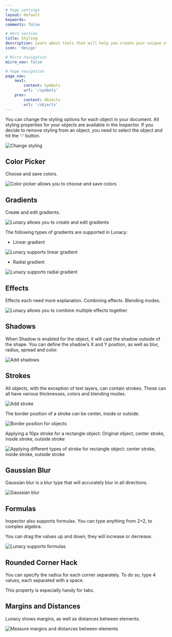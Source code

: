 ```yaml
---
# Page settings
layout: default
keywords:
comments: false

# Hero section
title: Styling
description: Learn about tools that will help you create your unique style
icon: 'design'

# Micro navigation
micro_nav: false

# Page navigation
page_nav:
    next:
        content: Symbols
        url: '/symbols'
    prev:
        content: Objects
        url: '/objects'
---
```



You can change the styling options for each object in your document. All styling properties for your objects are available in the Inspector. If you decide to remove styling from an object, you need to select the object and hit the ‘-‘ button.

![Change styling](public/mAz4bmww76HilrhUizdqvw_img_42.png)

## Color Picker

Choose and save colors.

![Color picker allows you to choose and save colors](public/mAz4bmww76HilrhUizdqvw_img_14.png)

## Gradients

Create and edit gradients.

![Lunacy allows you to create and edit gradients](public/mAz4bmww76HilrhUizdqvw_img_15.png)

The following types of gradients are supported in Lunacy:

* Linear gradient

![Lunacy supports linear gradient](public/mAz4bmww76HilrhUizdqvw_img_16.png)

* Radial gradient

![Lunacy supports radial gradient](public/mAz4bmww76HilrhUizdqvw_img_17.png)

## Effects

Effects each need more explanation. Combining effects. Blending modes.

![Lunacy allows you to combine multiple effects together](public/mAz4bmww76HilrhUizdqvw_img_18.png)

## Shadows

When Shadow is enabled for the object, it will cast the shadow outside of the shape. You can define the shadow’s X and Y position, as well as blur, radius, spread and color.

![Add shadows](public/mAz4bmww76HilrhUizdqvw_img_43.gif)

## Strokes

All objects, with the exception of text layers, can contain strokes. These can all have various thicknesses, colors and blending modes.

![Add stroke](public/mAz4bmww76HilrhUizdqvw_img_44.png)

The border position of a stroke can be center, inside or outside.

![Border position for objects](public/mAz4bmww76HilrhUizdqvw_img_45.png)

Applying a 10px stroke for a rectangle object: Original object, center stroke, inside stroke, outside stroke

![Applying different types of stroke for rectangle object: center stroke, inside stroke, outside stroke](public/mAz4bmww76HilrhUizdqvw_img_46.png)

## Gaussian Blur

Gaussian blur is a blur type that will accurately blur in all directions.

![Gaussian blur](public/mAz4bmww76HilrhUizdqvw_img_47.png)

## Formulas

Inspector also supports formulas. You can type anything from 2+2, to complex algebra.

You can drag the values up and down; they will increase or decrease.

![Lunacy supports formulas](public/mAz4bmww76HilrhUizdqvw_img_19.gif)

## Rounded Corner Hack

You can specify the radius for each corner separately. To do so, type 4 values, each separated  with a space.

This property is especially handy for tabs.

## Margins and Distances

Lunacy shows margins, as well as distances between elements.

![Measure margins and distances between elements](public/mAz4bmww76HilrhUizdqvw_img_49.png)